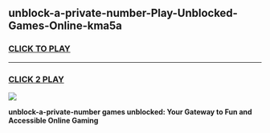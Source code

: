 
## unblock-a-private-number-Play-Unblocked-Games-Online-kma5a
<h3>
<a href="https://premium76.site?title=unblock-a-private-number&ref=25A">CLICK TO PLAY</a></h3>
<hr>

<h3>
<a href="https://premium76.site?title=unblock-a-private-number&ref=25A">CLICK 2 PLAY</a>
  
</h3>

<a href="https://premium76.site?title=unblock-a-private-number&ref=25A"><img src="https://clearcache.store/games.png"></a>


**unblock-a-private-number games unblocked: Your Gateway to Fun and Accessible Online Gaming**
